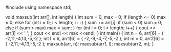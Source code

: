 #include<iostream>
using namespace std;

void  maxsub(int arr[], int length)
{
	int sum = 0, max = 0;
	if (length <= 0)
		max = 0;
	else for (int i = 0; i < length; i++)
	{
		sum += arr[i];
		if (sum < 0)
			sum = 0;
		else if (sum > max)
			max = sum;
	}
	for (int i = 0; i < length; i++)
	{
		cout << arr[i] << ' ';
	}
	cout << endl << max <<endl;
}
int main()
{
	int n = 6, arr[6] = { -2,11,-4,13,-5,-2 };
	int l = 6, arr1[6] = { -2,-9,-4,-7,-5,-2 };
	int m = 0, arr2[6] = { -2,11,-4,13,-5,-2 };
	maxsub(arr, n);
	maxsub(arr1, l);
	maxsub(arr2, m);
}